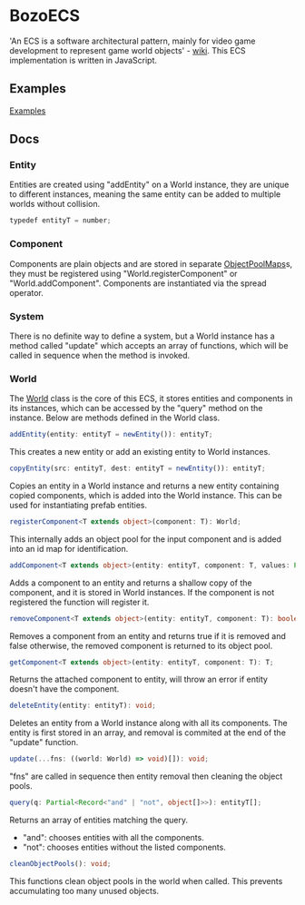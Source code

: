 # BozoECS

'An ECS is a software architectural pattern, mainly for video game development to represent game world objects' - [wiki](https://en.wikipedia.org/wiki/Entity_component_system). This ECS implementation is written in JavaScript.

## Examples

[Examples](./examples)

## Docs

### Entity

Entities are created using "addEntity" on a World instance,
they are unique to different instances,
meaning the same entity can be added to multiple worlds without collision.

```typescript
typedef entityT = number;
```

### Component

Components are plain objects and are stored in separate [ObjectPoolMaps](./src/pool.ts)s,
they must be registered using "World.registerComponent" or "World.addComponent".
Components are instantiated via the spread operator.

### System

There is no definite way to define a system,
but a World instance has a method called "update" which accepts an array of functions,
which will be called in sequence when the method is invoked.

### World

The [World](./src/world.ts) class is the core of this ECS,
it stores entities and components in its instances,
which can be accessed by the "query" method on the instance.
Below are methods defined in the World class.

```typescript
addEntity(entity: entityT = newEntity()): entityT;
```

This creates a new entity or add an existing entity to World instances.

```typescript
copyEntity(src: entityT, dest: entityT = newEntity()): entityT;
```

Copies an entity in a World instance and returns a new entity containing copied components,
which is added into the World instance.
This can be used for instantiating prefab entities.

```typescript
registerComponent<T extends object>(component: T): World;
```

This internally adds an object pool for the input component and is added into an id map for identification.

```typescript
addComponent<T extends object>(entity: entityT, component: T, values: Partial<T> = {}): T;
```

Adds a component to an entity and returns a shallow copy of the component,
and it is stored in World instances.
If the component is not registered the function will register it.

```typescript
removeComponent<T extends object>(entity: entityT, component: T): boolean;
```

Removes a component from an entity and returns true if it is removed and false otherwise,
the removed component is returned to its object pool.

```typescript
getComponent<T extends object>(entity: entityT, component: T): T;
```

Returns the attached component to entity,
will throw an error if entity doesn't have the component.

```typescript
deleteEntity(entity: entityT): void;
```

Deletes an entity from a World instance along with all its components.
The entity is first stored in an array,
and removal is commited at the end of the "update" function.

```typescript
update(...fns: ((world: World) => void)[]): void;
```

"fns" are called in sequence then entity removal then cleaning the object pools.

```typescript
query(q: Partial<Record<"and" | "not", object[]>>): entityT[];
```

Returns an array of entities matching the query.

- "and": chooses entities with all the components.
- "not": chooses entities without the listed components.

```typescript
cleanObjectPools(): void;
```

This functions clean object pools in the world when called.
This prevents accumulating too many unused objects.
